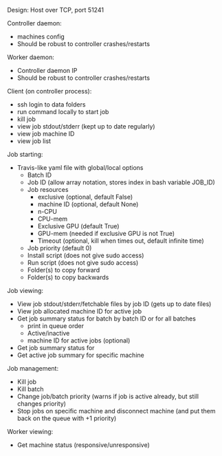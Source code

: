Design: Host over TCP, port 51241

Controller daemon:
  * machines config
  * Should be robust to controller crashes/restarts

Worker daemon:
  * Controller daemon IP
  * Should be robust to controller crashes/restarts

Client (on controller process):
  * ssh login to data folders
  * run command locally to start job
  * kill job
  * view job stdout/stderr (kept up to date regularly)
  * view job machine ID
  * view job list

Job starting:
  * Travis-like yaml file with global/local options
    * Batch ID
    * Job ID (allow array notation, stores index in bash variable JOB_ID)
    * Job resources
      * exclusive (optional, default False)
      * machine ID (optional, default None)
      * n-CPU
      * CPU-mem
      * Exclusive GPU (default True)
      * GPU-mem (needed if exclusive GPU is not True)
      * Timeout (optional, kill when times out, default infinite time)
    * Job priority (default 0)
    * Install script (does not give sudo access)
    * Run script (does not give sudo access)
    * Folder(s) to copy forward
    * Folder(s) to copy backwards

Job viewing:
  * View job stdout/stderr/fetchable files by job ID (gets up to date files)
  * View job allocated machine ID for active job
  * Get job summary status for batch by batch ID or for all batches
    * print in queue order
    * Active/inactive
    * machine ID for active jobs (optional)
  * Get job summary status for
  * Get active job summary for specific machine

Job management:
  * Kill job
  * Kill batch
  * Change job/batch priority (warns if job is active already, but still changes priority)
  * Stop jobs on specific machine and disconnect machine (and put them back on the queue with +1 priority)

Worker viewing:
  * Get machine status (responsive/unresponsive)
